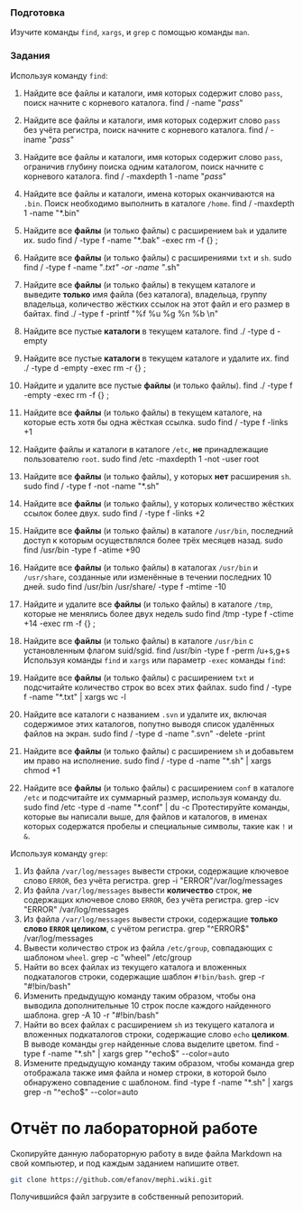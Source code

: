 ### Подготовка

Изучите команды `find`, `xargs`, и `grep` с помощью команды `man`.

### Задания

Используя команду `find`:

1. Найдите все файлы и каталоги, имя которых содержит слово `pass`, поиск начните с корневого каталога.
    find / -name "*pass*"
1. Найдите все файлы и каталоги, имя которых содержит слово `pass` без учёта регистра, поиск начните с корневого каталога.
    find / -iname "*pass*"
1. Найдите все файлы и каталоги, имя которых содержит слово `pass`, ограничив глубину поиска одним каталогом, поиск начните с корневого каталога.
    find / -maxdepth 1  -name "*pass*"
1. Найдите все файлы и каталоги, имена которых оканчиваются на `.bin`. Поиск необходимо выполнить в каталоге `/home`.
    find / -maxdepth 1  -name "*.bin"
1. Найдите все **файлы** (и только файлы) с расширением `bak` и удалите их.
    sudo find / -type f -name "*.bak" -exec rm -f {} \;
1. Найдите все **файлы** (и только файлы) с расширениями `txt` и `sh`.
    sudo find / -type f -name "*.txt" -or -name "*.sh"
1. Найдите все **файлы** (и только файлы) в текущем каталоге и выведите **только** имя файла (без каталога), владельца, группу владельца, количество жёстких ссылок на этот файл и его размер в байтах.
    find ./ -type f -printf "%f %u %g %n %b \n"
1. Найдите все пустые **каталоги** в текущем каталоге.
    find ./ -type d -empty
1. Найдите все пустые **каталоги** в текущем каталоге и удалите их.
    find ./ -type d -empty -exec rm -r {} \;
1. Найдите и удалите все пустые **файлы** (и только файлы).
    find ./ -type f -empty -exec rm -f {} \;
1. Найдите все **файлы** (и только файлы) в текущем каталоге, на которые есть хотя бы одна жёсткая ссылка.
    sudo find / -type f -links +1
1. Найдите файлы и каталоги в каталоге `/etc`, **не** принадлежащие пользователю `root`.
    sudo find /etc -maxdepth 1 -not -user root
1. Найдите все **файлы** (и только файлы), у которых **нет** расширения `sh`.
    sudo find / -type f -not -name "*.sh"
1. Найдите все **файлы** (и только файлы), у которых количество жёстких ссылок более двух.
    sudo find / -type f -links +2
1. Найдите все **файлы** (и только файлы) в каталоге `/usr/bin`, последний доступ к которым осуществлялся более трёх месяцев назад.
    sudo find /usr/bin -type f -atime +90
1. Найдите все **файлы** (и только файлы) в каталогах `/usr/bin` и `/usr/share`, созданные или изменённые в течении последних 10 дней.
    sudo find /usr/bin /usr/share/ -type f -mtime -10
1. Найдите и удалите все **файлы** (и только файлы) в каталоге `/tmp`, которые не менялись более двух недель
    sudo find /tmp -type f -ctime +14 -exec rm -f {} \;
1. Найдите все **файлы** (и только файлы) в каталоге `/usr/bin` с установленным флагом suid/sgid.
    find /usr/bin -type f -perm /u+s,g+s
Используя команды `find` и `xargs` или параметр `-exec` команды `find`:

1. Найдите все **файлы** (и только файлы) с расширением `txt` и подсчитайте количество строк во всех этих файлах.
    sudo find / -type f -name "*.txt" | xargs wc -l
1. Найдите все каталоги с названием `.svn` и удалите их, включая содержимое этих каталогов, попутно выводя список удалённых файлов на экран.
    sudo find / -type d -name ".svn" -delete -print
1. Найдите все **файлы** (и только файлы) с расширением `sh` и добавьтем им право на исполнение.
    sudo find / -type d -name "*.sh" | xargs chmod +1
1. Найдите все **файлы** (и только файлы) с расширением `conf` в каталоге `/etc` и подсчитайте их суммарный размер, используя команду du.
    sudo find /etc -type d -name "*.conf" | du -c
Протестируйте команды, которые вы написали выше, для файлов и каталогов, в именах которых содержатся пробелы и специальные символы, такие как `!` и `&`.

Используя команду `grep`:

1. Из файла `/var/log/messages` вывести строки, содержащие ключевое слово `ERROR`, без учёта регистра.
    grep -i "ERROR"/var/log/messages 
1. Из файла `/var/log/messages` вывести **количество** строк, **не** содержащих ключевое слово `ERROR`, без учёта регистра.
    grep -icv "ERROR" /var/log/messages 
1. Из файла `/var/log/messages` вывести строки, содержащие **только слово `ERROR` целиком**, с учётом регистра.
    grep  "^ERROR$" /var/log/messages
1. Вывести количество строк из файла `/etc/group`, совпадающих с шаблоном `wheel`.
    grep -c "wheel" /etc/group
1. Найти во всех файлах из текущего каталога и вложенных подкаталогов строки, содержащие шаблон `#!bin/bash`.
    grep -r "#!bin/bash"
1. Изменить предыдущую команду таким образом, чтобы она выводила дополнительные 10 строк после каждого найденного шаблона.
    grep -A 10 -r "#!bin/bash" 
1. Найти во всех файлах с расширением `sh` из текущего каталога и вложенных подкаталогов строки, содержащие слово `echo` **целиком**. В выводе команды `grep` найденные слова выделите цветом.
    find -type f -name "*.sh" | xargs grep "^echo$" --color=auto
1. Измените предыдущую команду таким образом, чтобы команда grep отображала также имя файла и номер строки, в которой было обнаружено совпадение с шаблоном.
    find -type f -name "*.sh" | xargs grep -n "^echo$" --color=auto
# Отчёт по лабораторной работе

Скопируйте данную лабораторную работу в виде файла Markdown на свой компьютер, и под каждым заданием напишите ответ.

```sh
git clone https://github.com/efanov/mephi.wiki.git
```

Получившийся файл загрузите в собственный репозиторий.
